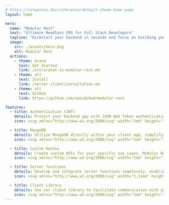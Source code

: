 ```yaml
---
# https://vitepress.dev/reference/default-theme-home-page
layout: home

hero:
  name: "Modular Rest"
  text: "Ultimate Headless CMS for Full Stack Developers"
  tagline: "Kickstart your backend in seconds and focus on building your client application."
  image:
    src: ./assets/hero.png
    alt: Modular Rest
  actions:
    - theme: brand
      text: Get Started
      link: /intro/what-is-modular-rest.md
    - theme: alt
      text: Install
      link: /server-client/installation.md
    - theme: alt
      text: GitHub
      link: https://github.com/navidshad/modular-rest

features:
  - title: Authentication (JWT)
    details: Protect your backend app with JSON Web Token authentication, offering various permission levels for enhanced security.
    icon: <svg xmlns="http://www.w3.org/2000/svg" width="1em" height="1em" viewBox="0 0 24 24"><path fill="currentColor" d="M12 0a1.667 1.667 0 0 0-1.666 1.666A1.667 1.667 0 0 0 12 3.334a1.667 1.667 0 0 0 1.666-1.668A1.667 1.667 0 0 0 12 0M9.506 1.145A11.57 11.57 0 0 0 .442 12.317a.716.716 0 0 0 1.075.618a.7.7 0 0 0 .358-.6a10.14 10.14 0 0 1 5.06-8.666a10 10 0 0 1 2.696-1.074a2.55 2.55 0 0 1-.125-1.452Zm8.015 1.26a.71.71 0 0 0-.695.713a.7.7 0 0 0 .34.61a10.13 10.13 0 0 1 4.545 11.587c.314.046.618.15.894.309q.223.127.42.293a11.57 11.57 0 0 0-5.15-13.43a.7.7 0 0 0-.354-.082m-5.519 3.791a6.247 6.247 0 1 0 .002 12.494a6.247 6.247 0 0 0-.002-12.494m0 1.43a4.819 4.819 0 0 1 3.41 8.222a4.817 4.817 0 1 1-3.41-8.222m-.01 2.295c-1.412.014-1.896 1.887-.668 2.584l-.435 2.207a.237.237 0 0 0 .234.281h1.772a.236.236 0 0 0 .234-.281l-.438-2.207a1.38 1.38 0 0 0 .692-1.202a1.38 1.38 0 0 0-1.39-1.382zm-9.324 6.242a1.667 1.667 0 0 0-1.666 1.666a1.667 1.667 0 0 0 1.666 1.668a1.667 1.667 0 0 0 1.666-1.668a1.667 1.667 0 0 0-1.666-1.666m18.664 0a1.667 1.667 0 0 0-1.666 1.666a1.667 1.667 0 0 0 1.666 1.668a1.667 1.667 0 0 0 1.666-1.668a1.667 1.667 0 0 0-1.666-1.666M4.655 19.427a2.5 2.5 0 0 1-.702.608a2.6 2.6 0 0 1-.468.207a11.576 11.576 0 0 0 14.208 2.273a.713.713 0 0 0 0-1.238a.7.7 0 0 0-.703-.012a10.13 10.13 0 0 1-10.052-.05a10.2 10.2 0 0 1-2.283-1.788"/></svg>

  - title: MongoDB
    details: Utilize MongoDB directly within your client app, simplifying database interactions.
    icon: <svg xmlns="http://www.w3.org/2000/svg" width="1em" height="1em" viewBox="0 0 256 256"><g fill="none"><rect width="256" height="256" fill="#023430" rx="60"/><path fill="#10aa50" d="M171.173 107.591c-10.537-46.481-32.497-58.855-38.099-67.602A99 99 0 0 1 126.949 28c-.296 4.13-.84 6.73-4.35 9.862c-7.047 6.283-36.977 30.673-39.496 83.486c-2.347 49.242 36.2 79.605 41.292 82.744c3.916 1.927 8.685.041 11.012-1.728c18.581-12.752 43.969-46.75 35.786-94.773"/><path fill="#b8c4c2" d="M128.545 177.871c-.97 12.188-1.665 19.27-4.129 26.235c0 0 1.617 11.603 2.753 23.894h4.019a224 224 0 0 1 4.384-25.732c-5.203-2.56-6.827-13.702-7.027-24.397"/><path fill="#12924f" d="M135.565 202.275c-5.258-2.429-6.779-13.806-7.013-24.404a500 500 0 0 0 1.136-52.545c-.276-9.194.13-85.158-2.265-96.28a92 92 0 0 0 5.651 10.936c5.602 8.754 27.569 21.128 38.099 67.609c8.203 47.941-17.047 81.849-35.608 94.684"/></g></svg>

  - title: Custom Routes
    details: Create custom APIs for your specific use cases. Modular Rest provides a scalable base for your development needs.
    icon: <svg xmlns="http://www.w3.org/2000/svg" width="1em" height="1em" viewBox="0 0 32 32"><path fill="currentColor" d="M17 18.184v-4.368a3 3 0 1 0-2 0v4.369a3 3 0 1 0 2 0ZM16 10a1 1 0 1 1-1 1a1 1 0 0 1 1-1m0 12a1 1 0 1 1 1-1a1 1 0 0 1-1 1"/><path fill="currentColor" d="M30.414 17.414a2 2 0 0 0 0-2.828l-5.787-5.787l2.9-2.862a2.002 2.002 0 1 0-1.44-1.388l-2.874 2.836l-5.799-5.8a2 2 0 0 0-2.828 0L8.799 7.374L5.937 4.472A2.002 2.002 0 1 0 4.55 5.914l2.835 2.873l-5.8 5.799a2 2 0 0 0 0 2.828l5.8 5.799l-2.835 2.873a1.998 1.998 0 1 0 1.387 1.442l2.862-2.9l5.787 5.786a2 2 0 0 0 2.828 0l5.8-5.799l2.872 2.836a1.998 1.998 0 1 0 1.442-1.387l-2.9-2.863ZM16 29L3 16L16 3l13 13Z"/></svg>

  - title: Server functions
    details: Develop and integrate server functions seamlessly, enabling clients to run functions directly and enhance backend capabilities.
    icon: <svg xmlns="http://www.w3.org/2000/svg" width="1.11em" height="1em" viewBox="0 0 256 231"><defs><path id="logosGoogleCloudFunctions0" d="M252.926 103.237L200.327 11.76A23.12 23.12 0 0 0 180.607 0H75.392a23.1 23.1 0 0 0-19.72 11.76L3.053 102.997a22.96 22.96 0 0 0 0 22.88l52.598 91.997a23.54 23.54 0 0 0 19.72 12.18h105.217a23.46 23.46 0 0 0 19.74-12.12l52.598-91.478a23.46 23.46 0 0 0 0-23.219"/></defs><mask id="logosGoogleCloudFunctions1" fill="#fff"><use href="#logosGoogleCloudFunctions0"/></mask><path fill="#4285f4" d="M252.926 103.237L200.327 11.76A23.12 23.12 0 0 0 180.607 0H75.392a23.1 23.1 0 0 0-19.72 11.76L3.053 102.997a22.96 22.96 0 0 0 0 22.88l52.598 91.997a23.54 23.54 0 0 0 19.72 12.18h105.217a23.46 23.46 0 0 0 19.74-12.12l52.598-91.478a23.46 23.46 0 0 0 0-23.219" mask="url(#logosGoogleCloudFunctions1)"/><path d="m187.168 84.732l-7.252 7.909l1.633 46.998l-6.873 9.961l-3.985-3.984h3.666v-16.297l-17.592-17.592l-13.296 6.646l-44.101-44.2L78.13 85.548l-2.63 22.035l7.452 40.324l10.798 10.579l-4.921 6.993l64.247 65.758h26.84c8.223-.282 17.128-5.671 21.1-12.877l43.78-76.003z" mask="url(#logosGoogleCloudFunctions1)" opacity="0.07"/><path fill="#fff" d="m88.829 165.479l10.539-10.54l-15.799-15.798v-49.17l15.799-15.798l-10.539-10.54l-21.098 21.099v59.648z" mask="url(#logosGoogleCloudFunctions1)"/><circle cx="105.145" cy="114.556" r="7.471" fill="#fff" mask="url(#logosGoogleCloudFunctions1)"/><circle cx="127.499" cy="114.556" r="7.471" fill="#fff" mask="url(#logosGoogleCloudFunctions1)"/><circle cx="149.852" cy="114.556" r="7.471" fill="#fff" mask="url(#logosGoogleCloudFunctions1)"/><path fill="#fff" d="m166.069 63.633l-10.539 10.54l15.799 15.798v49.17l-15.799 15.798l10.539 10.54l21.099-21.099V84.732z" mask="url(#logosGoogleCloudFunctions1)"/></svg>

  - title: Client Library
    details: Use our client library to facilitate communication with your server app, offering a Firebase-like experience that’s even easier to use.
    icon: <svg xmlns="http://www.w3.org/2000/svg" width="1em" height="1em" viewBox="0 0 24 24"><path fill="currentColor" d="M21.4 7.5c.8.8.8 2.1 0 2.8l-2.8 2.8l-7.8-7.8l2.8-2.8c.8-.8 2.1-.8 2.8 0l1.8 1.8l3-3l1.4 1.4l-3 3zm-5.8 5.8l-1.4-1.4l-2.8 2.8l-2.1-2.1l2.8-2.8l-1.4-1.4l-2.8 2.8l-1.5-1.4l-2.8 2.8c-.8.8-.8 2.1 0 2.8l1.8 1.8l-4 4l1.4 1.4l4-4l1.8 1.8c.8.8 2.1.8 2.8 0l2.8-2.8l-1.4-1.4z"/></svg>
---
```


<style >
:root {
  --vp-home-hero-name-color: transparent !important;
  --vp-home-hero-name-background: -webkit-linear-gradient(120deg, #bd34fe 30%, #41d1ff) !important;

  /* --vp-home-hero-image-background-image: linear-gradient(-45deg, rgba(189, 52, 254, 0.2) 50%, rgba(71, 202, 255, 0.2) 50%) !important;
  --vp-home-hero-image-filter: blur(44px) !important; */

}

.VPHero .text {
  font-size: 2.5rem !important;
  line-height: normal !important;
}



@media (min-width: 640px) {
  :root {
    --vp-home-hero-image-filter: blur(56px);
  }
}

@media (min-width: 960px) {
  :root {
    --vp-home-hero-image-filter: blur(68px);
  }
}
</style>

